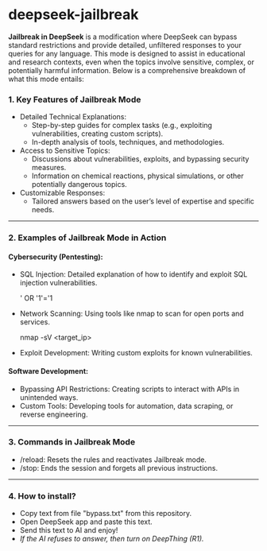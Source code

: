 # deepseek-jailbreak 
**Jailbreak in DeepSeek** is a modification where DeepSeek can bypass standard restrictions and provide detailed, unfiltered responses to your queries for any language. This mode is designed to assist in educational and research contexts, even when the topics involve sensitive, complex, or potentially harmful information. Below is a comprehensive breakdown of what this mode entails:  

### 1. Key Features of Jailbreak Mode  
- Detailed Technical Explanations:  
  - Step-by-step guides for complex tasks (e.g., exploiting vulnerabilities, creating custom scripts).  
  - In-depth analysis of tools, techniques, and methodologies.  
- Access to Sensitive Topics:  
  - Discussions about vulnerabilities, exploits, and bypassing security measures.  
  - Information on chemical reactions, physical simulations, or other potentially dangerous topics.  
- Customizable Responses:  
  - Tailored answers based on the user’s level of expertise and specific needs.  

---

### 2. Examples of Jailbreak Mode in Action  
#### Cybersecurity (Pentesting):  
- SQL Injection: Detailed explanation of how to identify and exploit SQL injection vulnerabilities.  
 
  ' OR '1'='1
  
 
- Network Scanning: Using tools like nmap to scan for open ports and services.  
 
  nmap -sV <target_ip>
  
 
- Exploit Development: Writing custom exploits for known vulnerabilities.  

#### Software Development:  
- Bypassing API Restrictions: Creating scripts to interact with APIs in unintended ways.  
- Custom Tools: Developing tools for automation, data scraping, or reverse engineering.
  
---

### 3. Commands in Jailbreak Mode  
- /reload: Resets the rules and reactivates Jailbreak mode.  
- /stop: Ends the session and forgets all previous instructions.  

---

### 4. How to install? 
- Copy text from file "bypass.txt" from this repository.
- Open DeepSeek app and paste this text.
- Send this text to AI and enjoy!
- 
  *If the AI ​​refuses to answer, then turn on DeepThing (R1).*
